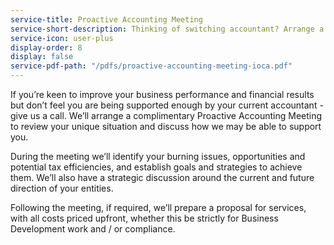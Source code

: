 ```yaml
---
service-title: Proactive Accounting Meeting
service-short-description: Thinking of switching accountant? Arrange a complimentary Proactive Accounting Meeting to review your unique situation and discuss how we may be able to support you.  
service-icon: user-plus
display-order: 8
display: false
service-pdf-path: "/pdfs/proactive-accounting-meeting-ioca.pdf"
---
```

If you’re keen to improve your business performance and financial results but don’t feel you are being supported enough by your current accountant - give us a call.  We’ll arrange a complimentary Proactive Accounting Meeting to review your unique situation and discuss how we may be able to support you.  

During the meeting we’ll identify your burning issues, opportunities and potential tax efficiencies, and establish goals and strategies to achieve them. We’ll also have a strategic discussion around the current and future direction of your entities.

Following the meeting, if required, we’ll prepare a proposal for services, with all costs priced upfront, whether this be strictly for Business Development work and / or compliance.
